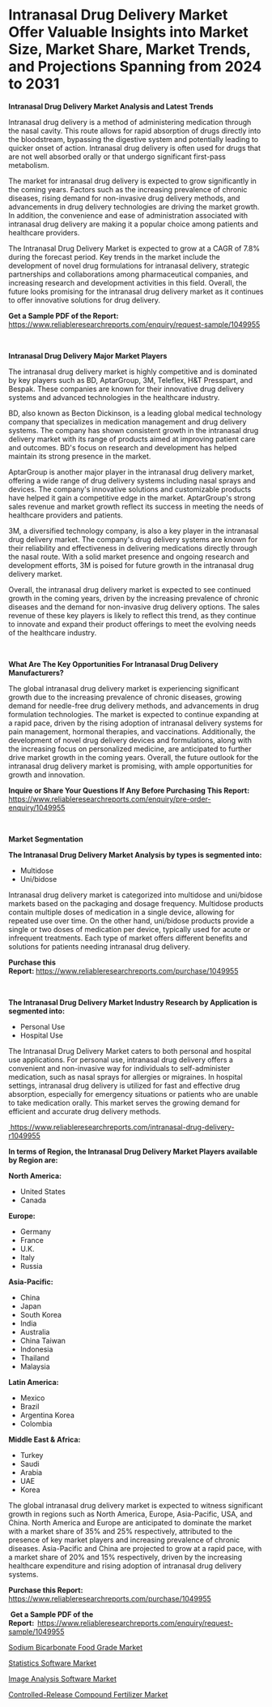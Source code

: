 <p><h1>Intranasal Drug Delivery Market Offer Valuable Insights into Market Size, Market Share, Market Trends, and Projections Spanning from 2024 to 2031</h1></p><p><strong>Intranasal Drug Delivery Market Analysis and Latest Trends</strong></p>
<p><p>Intranasal drug delivery is a method of administering medication through the nasal cavity. This route allows for rapid absorption of drugs directly into the bloodstream, bypassing the digestive system and potentially leading to quicker onset of action. Intranasal drug delivery is often used for drugs that are not well absorbed orally or that undergo significant first-pass metabolism.</p><p>The market for intranasal drug delivery is expected to grow significantly in the coming years. Factors such as the increasing prevalence of chronic diseases, rising demand for non-invasive drug delivery methods, and advancements in drug delivery technologies are driving the market growth. In addition, the convenience and ease of administration associated with intranasal drug delivery are making it a popular choice among patients and healthcare providers.</p><p>The Intranasal Drug Delivery Market is expected to grow at a CAGR of 7.8% during the forecast period. Key trends in the market include the development of novel drug formulations for intranasal delivery, strategic partnerships and collaborations among pharmaceutical companies, and increasing research and development activities in this field. Overall, the future looks promising for the intranasal drug delivery market as it continues to offer innovative solutions for drug delivery.</p></p>
<p><strong>Get a Sample PDF of the Report:&nbsp;</strong> <a href="https://www.reliableresearchreports.com/enquiry/request-sample/1049955">https://www.reliableresearchreports.com/enquiry/request-sample/1049955</a></p>
<p>&nbsp;</p>
<p><strong>Intranasal Drug Delivery Major Market Players</strong></p>
<p><p>The intranasal drug delivery market is highly competitive and is dominated by key players such as BD, AptarGroup, 3M, Teleflex, H&T Presspart, and Bespak. These companies are known for their innovative drug delivery systems and advanced technologies in the healthcare industry.</p><p>BD, also known as Becton Dickinson, is a leading global medical technology company that specializes in medication management and drug delivery systems. The company has shown consistent growth in the intranasal drug delivery market with its range of products aimed at improving patient care and outcomes. BD's focus on research and development has helped maintain its strong presence in the market.</p><p>AptarGroup is another major player in the intranasal drug delivery market, offering a wide range of drug delivery systems including nasal sprays and devices. The company's innovative solutions and customizable products have helped it gain a competitive edge in the market. AptarGroup's strong sales revenue and market growth reflect its success in meeting the needs of healthcare providers and patients.</p><p>3M, a diversified technology company, is also a key player in the intranasal drug delivery market. The company's drug delivery systems are known for their reliability and effectiveness in delivering medications directly through the nasal route. With a solid market presence and ongoing research and development efforts, 3M is poised for future growth in the intranasal drug delivery market.</p><p>Overall, the intranasal drug delivery market is expected to see continued growth in the coming years, driven by the increasing prevalence of chronic diseases and the demand for non-invasive drug delivery options. The sales revenue of these key players is likely to reflect this trend, as they continue to innovate and expand their product offerings to meet the evolving needs of the healthcare industry.</p></p>
<p>&nbsp;</p>
<p><strong>What Are The Key Opportunities For Intranasal Drug Delivery Manufacturers?</strong></p>
<p><p>The global intranasal drug delivery market is experiencing significant growth due to the increasing prevalence of chronic diseases, growing demand for needle-free drug delivery methods, and advancements in drug formulation technologies. The market is expected to continue expanding at a rapid pace, driven by the rising adoption of intranasal delivery systems for pain management, hormonal therapies, and vaccinations. Additionally, the development of novel drug delivery devices and formulations, along with the increasing focus on personalized medicine, are anticipated to further drive market growth in the coming years. Overall, the future outlook for the intranasal drug delivery market is promising, with ample opportunities for growth and innovation.</p></p>
<p><strong>Inquire or Share Your Questions If Any Before Purchasing This Report:</strong> <a href="https://www.reliableresearchreports.com/enquiry/pre-order-enquiry/1049955">https://www.reliableresearchreports.com/enquiry/pre-order-enquiry/1049955</a></p>
<p>&nbsp;</p>
<p><strong>Market Segmentation</strong></p>
<p><strong>The Intranasal Drug Delivery Market Analysis by types is segmented into:</strong></p>
<p><ul><li>Multidose</li><li>Uni/bidose</li></ul></p>
<p><p>Intranasal drug delivery market is categorized into multidose and uni/bidose markets based on the packaging and dosage frequency. Multidose products contain multiple doses of medication in a single device, allowing for repeated use over time. On the other hand, uni/bidose products provide a single or two doses of medication per device, typically used for acute or infrequent treatments. Each type of market offers different benefits and solutions for patients needing intranasal drug delivery.</p></p>
<p><strong>Purchase this Report:&nbsp;</strong><a href="https://www.reliableresearchreports.com/purchase/1049955">https://www.reliableresearchreports.com/purchase/1049955</a></p>
<p>&nbsp;</p>
<p><strong>The Intranasal Drug Delivery Market Industry Research by Application is segmented into:</strong></p>
<p><ul><li>Personal Use</li><li>Hospital Use</li></ul></p>
<p><p>The Intranasal Drug Delivery Market caters to both personal and hospital use applications. For personal use, intranasal drug delivery offers a convenient and non-invasive way for individuals to self-administer medication, such as nasal sprays for allergies or migraines. In hospital settings, intranasal drug delivery is utilized for fast and effective drug absorption, especially for emergency situations or patients who are unable to take medication orally. This market serves the growing demand for efficient and accurate drug delivery methods.</p></p>
<p><a href="https://www.reliableresearchreports.com/intranasal-drug-delivery-r1049955">&nbsp;https://www.reliableresearchreports.com/intranasal-drug-delivery-r1049955</a></p>
<p><strong>In terms of Region, the Intranasal Drug Delivery Market Players available by Region are:</strong></p>
<p>
    <p> <strong> North America: </strong>
        <ul>
            <li>United States</li>
            <li>Canada</li>
        </ul>
        </p> 
    <p> <strong> Europe: </strong>
        <ul>
            <li>Germany</li>
            <li>France</li>
            <li>U.K.</li>
            <li>Italy</li>
            <li>Russia</li>
        </ul>
        </p> 
    <p> <strong> Asia-Pacific: </strong>
        <ul>
            <li>China</li>
            <li>Japan</li>
            <li>South Korea</li>
            <li>India</li>
            <li>Australia</li>
            <li>China Taiwan</li>
            <li>Indonesia</li>
            <li>Thailand</li>
            <li>Malaysia</li>
        </ul>
        </p> 
    <p> <strong> Latin America: </strong>
        <ul>
            <li>Mexico</li>
            <li>Brazil</li>
            <li>Argentina Korea</li>
            <li>Colombia</li>
        </ul>
        </p> 
    <p> <strong> Middle East & Africa: </strong>
        <ul>
            <li>Turkey</li>
            <li>Saudi</li>
            <li>Arabia</li>
            <li>UAE</li>
            <li>Korea</li>
        </ul>
    </p>
    </p>
<p><p>The global intranasal drug delivery market is expected to witness significant growth in regions such as North America, Europe, Asia-Pacific, USA, and China. North America and Europe are anticipated to dominate the market with a market share of 35% and 25% respectively, attributed to the presence of key market players and increasing prevalence of chronic diseases. Asia-Pacific and China are projected to grow at a rapid pace, with a market share of 20% and 15% respectively, driven by the increasing healthcare expenditure and rising adoption of intranasal drug delivery systems.</p></p>
<p><strong>Purchase this Report: </strong><a href="https://www.reliableresearchreports.com/purchase/1049955">https://www.reliableresearchreports.com/purchase/1049955</a></p>
<p>&nbsp;<strong>Get a Sample PDF of the Report:&nbsp;&nbsp;</strong><a href="https://www.reliableresearchreports.com/enquiry/request-sample/1049955">https://www.reliableresearchreports.com/enquiry/request-sample/1049955</a></p>
<p><strong></strong></p>
<p><p><a href="https://issuu.com/reportprime-2/docs/sodium-bicarbonate-food-grade-market-size-2030.ppt">Sodium Bicarbonate Food Grade Market</a></p><p><a href="https://github.com/maudAbbott7/Market-Research-Report-List-1/blob/main/statistics-software-market.md">Statistics Software Market</a></p><p><a href="https://github.com/mancsybtousav/Market-Research-Report-List-2/blob/main/image-analysis-software-market.md">Image Analysis Software Market</a></p><p><a href="https://issuu.com/reportprime-2/docs/controlled-release-compound-fertilizer-market-size">Controlled-Release Compound Fertilizer Market</a></p></p>